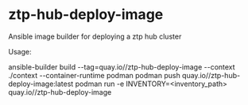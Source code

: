 # ztp-hub-deploy-image
Ansible image builder for deploying a ztp hub cluster

Usage:

ansible-builder build --tag=quay.io/<user>/ztp-hub-deploy-image --context ./context --container-runtime podman
podman push  quay.io/<user>/ztp-hub-deploy-image:latest
podman run -e INVENTORY=<inventory_path>  quay.io/<user>/ztp-hub-deploy-image


